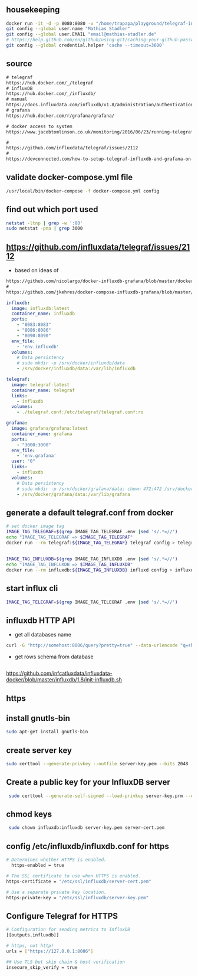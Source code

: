 # 


## housekeeping

```bash
docker run -it -d -p 8080:8080 -v "/home/trapapa/playground/telegraf-influxdb-grafana-docker-composer:/home/coder/project" -u "$(id -u):$(id -g)" codercom/code-server:latest
git config --global user.name "Mathias Stadler"
git config --global user.EMAIL "email@mathias-stadler.de"
# https://help.github.com/en/github/using-git/caching-your-github-password-in-git
git config --global credential.helper 'cache --timeout=3600'
```


## source

```txt
# telegraf
https://hub.docker.com/_/telegraf
# influxDB
https://hub.docker.com/_/influxdb/
# manual
https://docs.influxdata.com/influxdb/v1.8/administration/authentication_and_authorization/
# grafana
https://hub.docker.com/r/grafana/grafana/

# docker access to system
https://www.jacobtomlinson.co.uk/monitoring/2016/06/23/running-telegraf-inside-a-container/

# 
https://github.com/influxdata/telegraf/issues/2112
#
https://devconnected.com/how-to-setup-telegraf-influxdb-and-grafana-on-linux/
```

## validate docker-compose.yml file

```bash
/usr/local/bin/docker-compose -f docker-compose.yml config
```

## find out which port used

```bash
netstat -ltnp | grep -w ':80' 
sudo netstat -pna | grep 3000
```

## https://github.com/influxdata/telegraf/issues/2112

- based on ideas of

```txt
https://github.com/nicolargo/docker-influxdb-grafana/blob/master/docker-compose.yml
#
https://github.com/jkehres/docker-compose-influxdb-grafana/blob/master/docker-compose.yml
```

```yaml
influxdb:
  image: influxdb:latest
  container_name: influxdb
  ports:
    - "8083:8083"
    - "8086:8086"
    - "8090:8090"
  env_file:
    - 'env.influxdb'
  volumes:
    # Data persistency
    # sudo mkdir -p /srv/docker/influxdb/data
    - /srv/docker/influxdb/data:/var/lib/influxdb

telegraf:
  image: telegraf:latest
  container_name: telegraf
  links:
    - influxdb
  volumes:
    - ./telegraf.conf:/etc/telegraf/telegraf.conf:ro

grafana:
  image: grafana/grafana:latest
  container_name: grafana
  ports:
    - "3000:3000"
  env_file:
    - 'env.grafana'
  user: "0"
  links:
    - influxdb
  volumes:
    # Data persistency
    # sudo mkdir -p /srv/docker/grafana/data; chown 472:472 /srv/docker/grafana/data
    - /srv/docker/grafana/data:/var/lib/grafana
```

##  generate a default telegraf.conf from docker

```bash
# set docker image tag
IMAGE_TAG_TELEGRAF=$(grep IMAGE_TAG_TELEGRAF .env |sed 's/.*=//')
echo "IMAGE_TAG_TELEGRAF => $IMAGE_TAG_TELEGRAF"
docker run --rm telegraf:${IMAGE_TAG_TELEGRAF} telegraf config > telegraf.conf
```

##

```bash
IMAGE_TAG_INFLUXDB=$(grep IMAGE_TAG_INFLUXDB .env |sed 's/.*=//')
echo "IMAGE_TAG_INFLUXDB => $IMAGE_TAG_INFLUXDB"
docker run --rm influxdb:${IMAGE_TAG_INFLUXDB} influxd config > influxdb.conf
```

## start influx cli

```bash
IMAGE_TAG_TELEGRAF=$(grep IMAGE_TAG_TELEGRAF .env |sed 's/.*=//')

```

## influxdb HTTP API

-  get all databases name

```bash
curl -G "http://somehost:8086/query?pretty=true" --data-urlencode "q=show databases"
```

- get rows schema from database

```bash

```



https://github.com/infcatluxdata/influxdata-docker/blob/master/influxdb/1.8/init-influxdb.sh


## **https**

## install gnutls-bin

```bash
sudo apt-get install gnutls-bin
```

## create server key

```bash
sudo certtool --generate-privkey --outfile server-key.pem --bits 2048
```

## Create a public key for your InfluxDB server

```bash
 sudo certtool --generate-self-signed --load-privkey server-key.prm --outfile server-cert.pem
```

## chmod keys

```bash
 sudo chown influxdb:influxdb server-key.pem server-cert.pem
```

## config /etc/influxdb/influxdb.conf for https

```bash
# Determines whether HTTPS is enabled.
  https-enabled = true

# The SSL certificate to use when HTTPS is enabled.
https-certificate = "/etc/ssl/influxdb/server-cert.pem"

# Use a separate private key location.
https-private-key = "/etc/ssl/influxdb/server-key.pem"
```

## Configure Telegraf for HTTPS

```bash
# Configuration for sending metrics to InfluxDB
[[outputs.influxdb]]

# https, not http!
urls = ["https://127.0.0.1:8086"]

## Use TLS but skip chain & host verification
insecure_skip_verify = true
```

